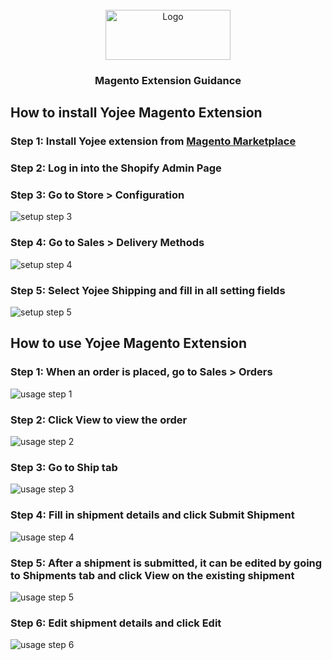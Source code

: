 <div id="top"></div>
<!-- PROJECT LOGO -->
<br />
<div align="center">
  <a href="https://yojee.com/">
    <img src="https://yojee.com/wp-content/uploads/2021/11/Logo-1.png" alt="Logo" width="200" height="80">
  </a>
<h3 align="center">Magento Extension Guidance</h3>
</div>

## How to install Yojee Magento Extension

### Step 1: Install Yojee extension from [Magento Marketplace](https://marketplace.magento.com/)

### Step 2: Log in into the Shopify Admin Page

### Step 3: Go to Store > Configuration
![setup step 3](../../assets/images/magento/step1.png)

### Step 4: Go to Sales > Delivery Methods
![setup step 4](../../assets/images/magento/step2.png)

### Step 5: Select Yojee Shipping and fill in all setting fields
![setup step 5](../../assets/images/magento/step3.png)


## How to use Yojee Magento Extension

### Step 1: When an order is placed, go to Sales > Orders
![usage step 1](../../assets/images/magento/step4.png)

### Step 2: Click View to view the order
![usage step 2](../../assets/images/magento/step5.png)

### Step 3: Go to Ship tab
![usage step 3](../../assets/images/magento/step6.png)

### Step 4: Fill in shipment details and click Submit Shipment
![usage step 4](../../assets/images/magento/step7.png)

### Step 5: After a shipment is submitted, it can be edited by going to Shipments tab and click View on the existing shipment
![usage step 5](../../assets/images/magento/step8.png)

### Step 6: Edit shipment details and click Edit
![usage step 6](../../assets/images/magento/step9.png)